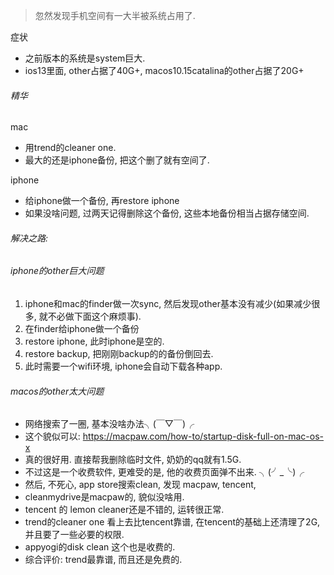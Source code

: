 > 忽然发现手机空间有一大半被系统占用了.

症状

- 之前版本的系统是system巨大.
- ios13里面, other占据了40G+, macos10.15catalina的other占据了20G+

###### 精华

mac

- 用trend的cleaner one.
- 最大的还是iphone备份, 把这个删了就有空间了.

iphone

- 给iphone做一个备份, 再restore iphone
- 如果没啥问题, 过两天记得删除这个备份, 这些本地备份相当占据存储空间.

###### 解决之路:

###### iphone的other巨大问题

1. iphone和mac的finder做一次sync, 然后发现other基本没有减少(如果减少很多, 就不必做下面这个麻烦事).
2. 在finder给iphone做一个备份
1. restore iphone, 此时iphone是空的.
2. restore backup, 把刚刚backup的的备份倒回去.
3. 此时需要一个wifi环境, iphone会自动下载各种app. 

###### macos的other太大问题

- 网络搜索了一圈, 基本没啥办法╮(￣▽￣)╭
- 这个貌似可以: https://macpaw.com/how-to/startup-disk-full-on-mac-os-x
- 真的很好用. 直接帮我删除临时文件, 奶奶的qq就有1.5G.
- 不过这是一个收费软件, 更难受的是, 他的收费页面弹不出来. ╮(╯_╰)╭
- 然后, 不死心, app store搜索clean, 发现 macpaw, tencent, 
- cleanmydrive是macpaw的, 貌似没啥用.
- tencent 的 lemon cleaner还是不错的, 运转很正常.
- trend的cleaner one 看上去比tencent靠谱, 在tencent的基础上还清理了2G, 并且要了一些必要的权限.
- appyogi的disk clean 这个也是收费的.
- 综合评价: trend最靠谱, 而且还是免费的.

